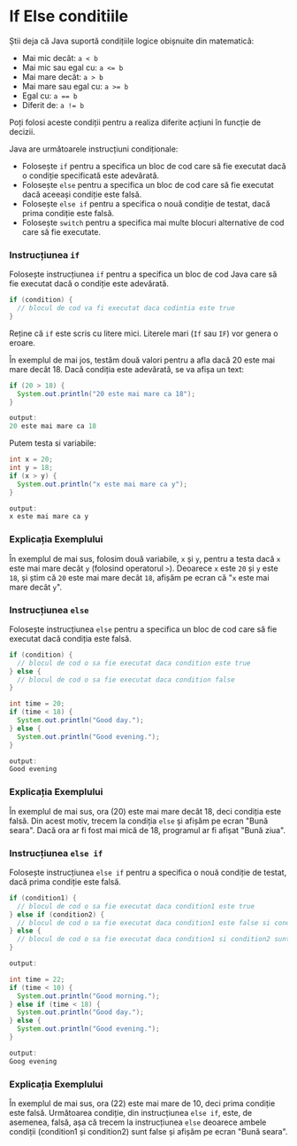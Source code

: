 # If Else conditiile

Știi deja că Java suportă condițiile logice obișnuite din matematică:

- Mai mic decât: `a < b`
- Mai mic sau egal cu: `a <= b`
- Mai mare decât: `a > b`
- Mai mare sau egal cu: `a >= b`
- Egal cu: `a == b`
- Diferit de: `a != b`

Poți folosi aceste condiții pentru a realiza diferite acțiuni în funcție de decizii.

Java are următoarele instrucțiuni condiționale:

- Folosește `if` pentru a specifica un bloc de cod care să fie executat dacă o condiție specificată este adevărată.
- Folosește `else` pentru a specifica un bloc de cod care să fie executat dacă aceeași condiție este falsă.
- Folosește `else if` pentru a specifica o nouă condiție de testat, dacă prima condiție este falsă.
- Folosește `switch` pentru a specifica mai multe blocuri alternative de cod care să fie executate.


### Instrucțiunea `if`

Folosește instrucțiunea `if` pentru a specifica un bloc de cod Java care să fie executat dacă o condiție este adevărată.

```java
if (condition) {
  // blocul de cod va fi executat daca codintia este true
}
```

Reține că `if` este scris cu litere mici. Literele mari (`If` sau `IF`) vor genera o eroare.

În exemplul de mai jos, testăm două valori pentru a afla dacă 20 este mai mare decât 18. Dacă condiția este adevărată, se va afișa un text:

```java
if (20 > 18) {
  System.out.println("20 este mai mare ca 18");
}

output:
20 este mai mare ca 18
```

Putem testa si variabile:

```java
int x = 20;
int y = 18;
if (x > y) {
  System.out.println("x este mai mare ca y");
}

output:
x este mai mare ca y
```

### Explicația Exemplului

În exemplul de mai sus, folosim două variabile, `x` și `y`, pentru a testa dacă `x` este mai mare decât `y` (folosind operatorul `>`). Deoarece `x` este `20` și `y` este `18`, și știm că `20` este mai mare decât `18`, afișăm pe ecran că "`x` este mai mare decât `y`".

### Instrucțiunea `else`

Folosește instrucțiunea `else` pentru a specifica un bloc de cod care să fie executat dacă condiția este falsă.

```java
if (condition) {
  // blocul de cod o sa fie executat daca condition este true
} else {
  // blocul de cod o sa fie executat daca condition false
}
```

```java
int time = 20;
if (time < 18) {
  System.out.println("Good day.");
} else {
  System.out.println("Good evening.");
}

output:
Good evening
```

### Explicația Exemplului

În exemplul de mai sus, ora (20) este mai mare decât 18, deci condiția este falsă. Din acest motiv, trecem la condiția `else` și afișăm pe ecran "Bună seara". Dacă ora ar fi fost mai mică de 18, programul ar fi afișat "Bună ziua".

### Instrucțiunea `else if`

Folosește instrucțiunea `else if` pentru a specifica o nouă condiție de testat, dacă prima condiție este falsă.

```java
if (condition1) {
  // blocul de cod o sa fie executat daca condition1 este true
} else if (condition2) {
  // blocul de cod o sa fie executat daca condition1 este false si condition2 este true
} else {
  // blocul de cod o sa fie executat daca condition1 si condition2 sunt false
}

output:

```

```java
int time = 22;
if (time < 10) {
  System.out.println("Good morning.");
} else if (time < 18) {
  System.out.println("Good day.");
} else {
  System.out.println("Good evening.");
}

output:
Goog evening
```

### Explicația Exemplului

În exemplul de mai sus, ora (22) este mai mare de 10, deci prima condiție este falsă. Următoarea condiție, din instrucțiunea `else if`, este, de asemenea, falsă, așa că trecem la instrucțiunea `else` deoarece ambele condiții (condition1 și condition2) sunt false și afișăm pe ecran "Bună seara".

